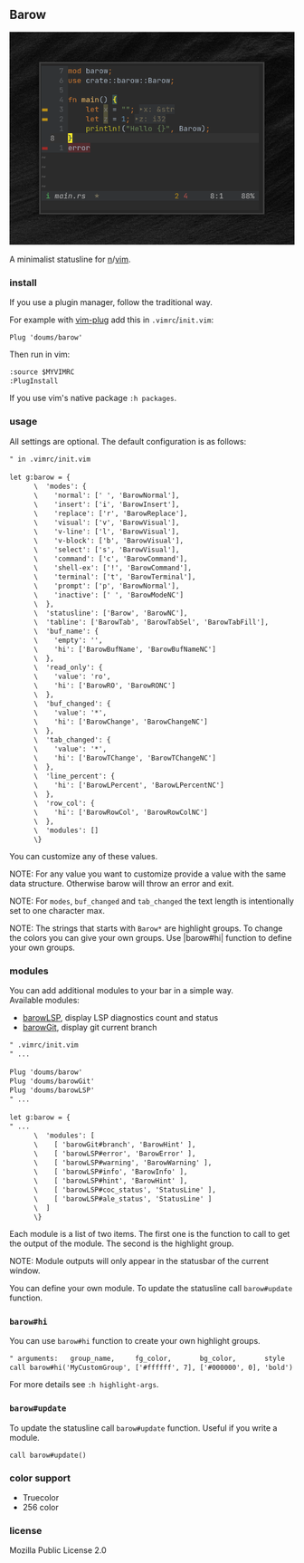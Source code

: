 ## Barow

![barow](./img/barow.png)

A minimalist statusline for [n](https://neovim.io/)/[vim](https://www.vim.org/).

### install
If you use a plugin manager, follow the traditional way.

For example with [vim-plug](https://github.com/junegunn/vim-plug) add this in `.vimrc`/`init.vim`:
```
Plug 'doums/barow'
```

Then run in vim:
```
:source $MYVIMRC
:PlugInstall
```
If you use vim's native package `:h packages`.

### usage

All settings are optional.
The default configuration is as follows:

```
" in .vimrc/init.vim

let g:barow = {
      \  'modes': {
      \    'normal': [' ', 'BarowNormal'],
      \    'insert': ['i', 'BarowInsert'],
      \    'replace': ['r', 'BarowReplace'],
      \    'visual': ['v', 'BarowVisual'],
      \    'v-line': ['l', 'BarowVisual'],
      \    'v-block': ['b', 'BarowVisual'],
      \    'select': ['s', 'BarowVisual'],
      \    'command': ['c', 'BarowCommand'],
      \    'shell-ex': ['!', 'BarowCommand'],
      \    'terminal': ['t', 'BarowTerminal'],
      \    'prompt': ['p', 'BarowNormal'],
      \    'inactive': [' ', 'BarowModeNC']
      \  },
      \  'statusline': ['Barow', 'BarowNC'],
      \  'tabline': ['BarowTab', 'BarowTabSel', 'BarowTabFill'],
      \  'buf_name': {
      \    'empty': '',
      \    'hi': ['BarowBufName', 'BarowBufNameNC']
      \  },
      \  'read_only': {
      \    'value': 'ro',
      \    'hi': ['BarowRO', 'BarowRONC']
      \  },
      \  'buf_changed': {
      \    'value': '*',
      \    'hi': ['BarowChange', 'BarowChangeNC']
      \  },
      \  'tab_changed': {
      \    'value': '*',
      \    'hi': ['BarowTChange', 'BarowTChangeNC']
      \  },
      \  'line_percent': {
      \    'hi': ['BarowLPercent', 'BarowLPercentNC']
      \  },
      \  'row_col': {
      \    'hi': ['BarowRowCol', 'BarowRowColNC']
      \  },
      \  'modules': []
      \}
```
You can customize any of these values.

NOTE: For any value you want to customize provide a value with the same data structure. Otherwise barow will throw an error and exit.

NOTE: For `modes`, `buf_changed` and `tab_changed` the text length is intentionally set to one character max.

NOTE: The strings that starts with `Barow*` are highlight groups. To change the colors you can give your own groups. Use |barow#hi| function to define your own groups.

### modules

You can add additional modules to your bar in a simple way.\
Available modules:
- [barowLSP](https://github.com/doums/barowLSP), display LSP diagnostics count and status
- [barowGit](https://github.com/doums/barowGit), display git current branch

```
" .vimrc/init.vim
" ...

Plug 'doums/barow'
Plug 'doums/barowGit'
Plug 'doums/barowLSP'
" ...

let g:barow = {
" ...
      \  'modules': [
      \    [ 'barowGit#branch', 'BarowHint' ],
      \    [ 'barowLSP#error', 'BarowError' ],
      \    [ 'barowLSP#warning', 'BarowWarning' ],
      \    [ 'barowLSP#info', 'BarowInfo' ],
      \    [ 'barowLSP#hint', 'BarowHint' ],
      \    [ 'barowLSP#coc_status', 'StatusLine' ],
      \    [ 'barowLSP#ale_status', 'StatusLine' ]
      \  ]
      \}
```

Each module is a list of two items. The first one is the function to call to get the output of the module. The second is the highlight group.

NOTE: Module outputs will only appear in the statusbar of the current window.

You can define your own module. To update the statusline call `barow#update` function.

### `barow#hi`

You can use `barow#hi` function to create your own highlight groups.
```
" arguments:   group_name,     fg_color,       bg_color,       style
call barow#hi('MyCustomGroup', ['#ffffff', 7], ['#000000', 0], 'bold')
```
For more details see `:h highlight-args`.

### `barow#update`

To update the statusline call `barow#update` function. Useful if you write a module.
```
call barow#update()
```

### color support
- Truecolor
- 256 color

### license
Mozilla Public License 2.0
